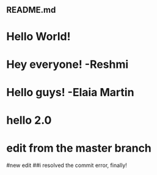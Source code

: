 ## README.md

# Hello World!
# Hey everyone! -Reshmi
# Hello guys! -Elaia Martin
# hello 2.0
# edit from the master branch
#new edit
##i resolved the commit error, finally!

